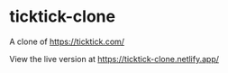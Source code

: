 # ticktick-clone
A clone of https://ticktick.com/

View the live version at https://ticktick-clone.netlify.app/